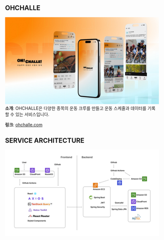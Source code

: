 ## OHCHALLE
![Brochure_01.jpeg](./images-readme/Brochure_01.jpeg)
__소개__: OHCHALLE은 다양한 종목의 운동 크루를 만들고 운동 스케줄과 데이터를 기록할 수 있는 서비스입니다.

__링크__: [ohchalle.com](https://ohchalle.com)

## SERVICE ARCHITECTURE
![ohchalle-service-architecture.png](./images-readme/ohchalle-service-architecture.png)
